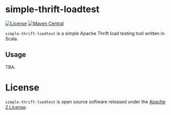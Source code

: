 # simple-thrift-loadtest

[![License](http://img.shields.io/:license-Apache%202-blue.svg)](http://www.apache.org/licenses/LICENSE-2.0.txt)
[![Maven Central](https://maven-badges.herokuapp.com/maven-central/com.delprks/simple-thrift-loadtest/badge.svg)](http://search.maven.org/#search%7Cgav%7C1%7Cg%3A%22com.delprks%22%20AND%20a%3A%22simple-thrift-loadtest%22)

`simple-thrift-loadtest` is a simple Apache Thrift load testing tool written in Scala.


<h2>Usage</h2>

TBA.

# License

`simple-thrift-loadtest` is open source software released under the [Apache 2 License](http://www.apache.org/licenses/LICENSE-2.0).
